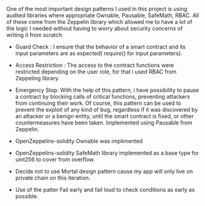 One of the most important design patterns I used in this project is using audited libraries where appropriate 
Ownable, Pausable, SafeMath, RBAC. All of these come from the Zeppelin library which allowed me to have a lot of the logic I needed without having to worry about security concerns of writing it from scratch.

* Guard Check : I ensure that the behavior of a smart contract and its input parameters are as expected( require() for input        parameters).

* Access Restriction : The access to the contract functions were restricted depending on the user role, for that i used  RBAC       from Zeppeling library.

* Emergency Stop: With the help of this pattern, i have possibility to pause a contract by blocking calls of critical functions,    preventing attackers from continuing their work. Of course, this pattern can be used to prevent the exploit of any kind of      bug, regardless if it was discovered by an attacker or a benign entity, until the smart contract is fixed, or other             countermeasures  have been taken. Implemented using Pausable from Zeppelin.

* OpenZeppelins-solidity Ownable was implimented 

* OpenZeppelins-solidity SafeMath library implemented as a base type for uint256 to cover from overflow.

* Decide not to use Mortal design pattern cause my app will only live on private chain on this iteration.

* Use of the patter Fail early and fail loud to check conditions as early as possible.

